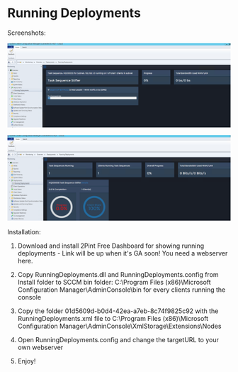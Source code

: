 # Running Deployments

Screenshots:

![Alt text](https://github.com/TeamCTGlobal/MMS2018/blob/master/RunningDeployments/r1.png?raw=true "Running Deployments")

![Alt text](https://github.com/TeamCTGlobal/MMS2018/blob/master/RunningDeployments/r2.png?raw=true "Running Deployments - Details")

Installation:


1) Download and install 2Pint Free Dashboard for showing running deployments - Link will be up when it's GA soon!
   You need a webserver here.

2) Copy RunningDeployments.dll and RunningDeployments.config from Install folder to SCCM bin folder: C:\Program Files (x86)\Microsoft Configuration Manager\AdminConsole\bin
for every clients running the console

3) Copy the folder 01d5609d-b0d4-42ea-a7eb-8c74f9825c92 with the RunningDeployments.xml file to C:\Program Files (x86)\Microsoft Configuration Manager\AdminConsole\XmlStorage\Extensions\Nodes

4) Open RunningDeployments.config and change the targetURL to your own webserver

5) Enjoy!







